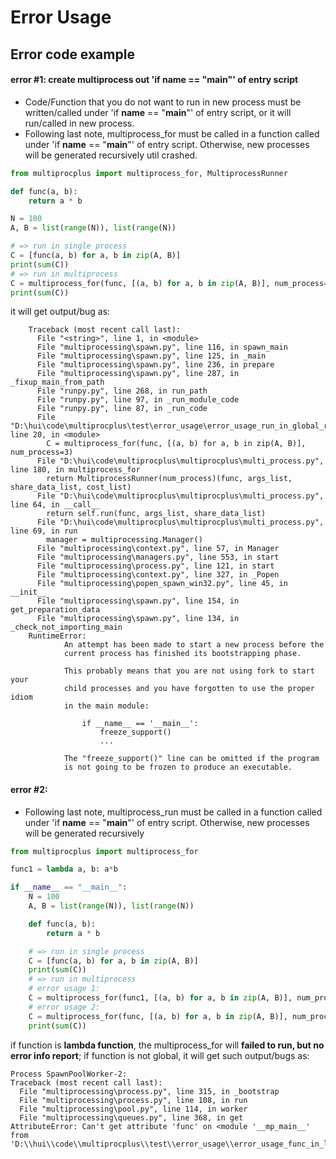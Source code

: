 # Error Usage

## Error code example

#### error #1: create multiprocess out 'if __name__ == "__main__"' of entry script
- Code/Function that you do not want to run in new process must be written/called under 'if __name__ == "__main__"' of entry script, 
  or it will run/called in new process.
- Following last note, multiprocess_for must be called in a function called under 'if __name__ == "__main__"' of entry script. 
  Otherwise, new processes will be generated recursively util crashed.
  
```py
from multiprocplus import multiprocess_for, MultiprocessRunner

def func(a, b):
    return a * b

N = 100
A, B = list(range(N)), list(range(N))

# => run in single process
C = [func(a, b) for a, b in zip(A, B)]
print(sum(C))
# => run in multiprocess
C = multiprocess_for(func, [(a, b) for a, b in zip(A, B)], num_process=3)
print(sum(C))
```
it will get output/bug as:
```shell
    Traceback (most recent call last):
      File "<string>", line 1, in <module>
      File "multiprocessing\spawn.py", line 116, in spawn_main
      File "multiprocessing\spawn.py", line 125, in _main
      File "multiprocessing\spawn.py", line 236, in prepare
      File "multiprocessing\spawn.py", line 287, in _fixup_main_from_path
      File "runpy.py", line 268, in run_path
      File "runpy.py", line 97, in _run_module_code
      File "runpy.py", line 87, in _run_code
      File "D:\hui\code\multiprocplus\test\error_usage\error_usage_run_in_global_region.py", line 20, in <module>
        C = multiprocess_for(func, [(a, b) for a, b in zip(A, B)], num_process=3)
      File "D:\hui\code\multiprocplus\multiprocplus\multi_process.py", line 180, in multiprocess_for
        return MultiprocessRunner(num_process)(func, args_list, share_data_list, cost_list)
      File "D:\hui\code\multiprocplus\multiprocplus\multi_process.py", line 64, in __call__
        return self.run(func, args_list, share_data_list)
      File "D:\hui\code\multiprocplus\multiprocplus\multi_process.py", line 69, in run
        manager = multiprocessing.Manager()
      File "multiprocessing\context.py", line 57, in Manager
      File "multiprocessing\managers.py", line 553, in start
      File "multiprocessing\process.py", line 121, in start
      File "multiprocessing\context.py", line 327, in _Popen
      File "multiprocessing\popen_spawn_win32.py", line 45, in __init__
      File "multiprocessing\spawn.py", line 154, in get_preparation_data
      File "multiprocessing\spawn.py", line 134, in _check_not_importing_main
    RuntimeError: 
            An attempt has been made to start a new process before the
            current process has finished its bootstrapping phase.
    
            This probably means that you are not using fork to start your
            child processes and you have forgotten to use the proper idiom
            in the main module:
    
                if __name__ == '__main__':
                    freeze_support()
                    ...
    
            The "freeze_support()" line can be omitted if the program
            is not going to be frozen to produce an executable.
```

#### error #2:

- Following last note, multiprocess_run must be called in a function called under 'if __name__ == "__main__"' of entry script. 
  Otherwise, new processes will be generated recursively

```python
from multiprocplus import multiprocess_for

func1 = lambda a, b: a*b

if __name__ == "__main__":
    N = 100
    A, B = list(range(N)), list(range(N))

    def func(a, b):
        return a * b

    # => run in single process
    C = [func(a, b) for a, b in zip(A, B)]
    print(sum(C))
    # => run in multiprocess
    # error usage 1:
    C = multiprocess_for(func1, [(a, b) for a, b in zip(A, B)], num_process=3)  # error but no error info report
    # error usage 2:
    C = multiprocess_for(func, [(a, b) for a, b in zip(A, B)], num_process=3)
    print(sum(C))
```

if function is **lambda function**, the multiprocess_for will **failed to run, but no error info report**;
if function is not global, it will get such output/bugs as:
```shell
Process SpawnPoolWorker-2:
Traceback (most recent call last):
  File "multiprocessing\process.py", line 315, in _bootstrap
  File "multiprocessing\process.py", line 108, in run
  File "multiprocessing\pool.py", line 114, in worker
  File "multiprocessing\queues.py", line 368, in get
AttributeError: Can't get attribute 'func' on <module '__mp_main__' from 'D:\\hui\\code\\multiprocplus\\test\\error_usage\\error_usage_func_in_local_region.py'>
```

